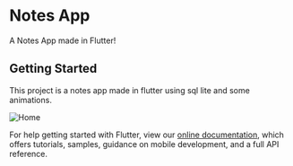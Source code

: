 # Notes App

A Notes App made in Flutter!

## Getting Started

This project is a notes app made in flutter using sql lite and some animations.

![Home](https://github.com/davidhrgl/Notes_App/screenshot/master/image1.png?raw=true)

For help getting started with Flutter, view our
[online documentation](https://flutter.dev/docs), which offers tutorials,
samples, guidance on mobile development, and a full API reference.

